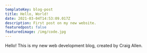 ```yaml
---
templateKey: blog-post
title: Hello, World!
date: 2021-03-04T14:53:09.017Z
description: First post on my new website.
featuredpost: false
featuredimage: /img/code.jpg
---
```

Hello! This is my new web development blog, created by Craig Allen.
